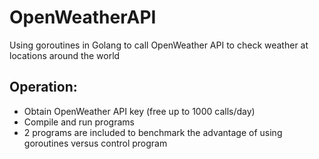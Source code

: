# OpenWeatherAPI
Using goroutines in Golang to call OpenWeather API to check weather at locations around the world

## Operation:
- Obtain OpenWeather API key (free up to 1000 calls/day)
- Compile and run programs
- 2 programs are included to benchmark the advantage of using goroutines versus control program
